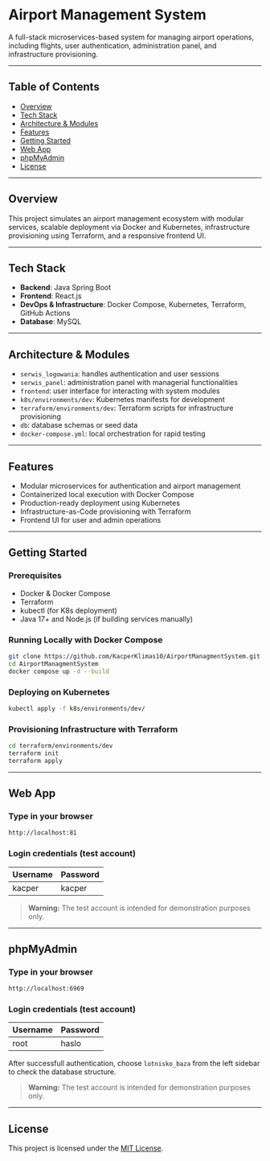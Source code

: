 # Airport Management System

A full-stack microservices-based system for managing airport operations, including flights, user authentication, administration panel, and infrastructure provisioning.

---

## Table of Contents
- [Overview](#overview)
- [Tech Stack](#tech-stack)
- [Architecture & Modules](#architecture--modules)
- [Features](#features)
- [Getting Started](#getting-started)
- [Web App](#web-app)
- [phpMyAdmin](#phpmyadmin)
- [License](#license)

---

## Overview
This project simulates an airport management ecosystem with modular services, scalable deployment via Docker and Kubernetes, infrastructure provisioning using Terraform, and a responsive frontend UI.

---

## Tech Stack
- **Backend**: Java Spring Boot 
- **Frontend**: React.js  
- **DevOps & Infrastructure**: Docker Compose, Kubernetes, Terraform, GitHub Actions  
- **Database**: MySQL

---

## Architecture & Modules
- `serwis_logowania`: handles authentication and user sessions  
- `serwis_panel`: administration panel with managerial functionalities  
- `frontend`: user interface for interacting with system modules  
- `k8s/environments/dev`: Kubernetes manifests for development  
- `terraform/environments/dev`: Terraform scripts for infrastructure provisioning  
- `db`: database schemas or seed data  
- `docker-compose.yml`: local orchestration for rapid testing

---

## Features
- Modular microservices for authentication and airport management  
- Containerized local execution with Docker Compose  
- Production-ready deployment using Kubernetes  
- Infrastructure-as-Code provisioning with Terraform  
- Frontend UI for user and admin operations

---

## Getting Started

### Prerequisites
- Docker & Docker Compose  
- Terraform  
- kubectl (for K8s deployment)  
- Java 17+ and Node.js (if building services manually)

### Running Locally with Docker Compose
```bash
git clone https://github.com/KacperKlimas10/AirportManagmentSystem.git
cd AirportManagmentSystem
docker compose up -d --build
```
### Deploying on Kubernetes
```bash
kubectl apply -f k8s/environments/dev/
```
### Provisioning Infrastructure with Terraform
```bash
cd terraform/environments/dev
terraform init
terraform apply
```

---

## Web App
### Type in your browser

```bash
http://localhost:81
```

### Login credentials (test account)

| Username | Password |
|----------------|-----------|
| kacper | kacper |

> **Warning:** The test account is intended for demonstration purposes only.

---

## phpMyAdmin
### Type in your browser

```bash
http://localhost:6969
```

### Login credentials (test account)
| Username | Password |
|----------------|-----------|
| root | haslo |

After successfull authentication, choose `lotnisko_baza` from the left sidebar to check the database structure.

> **Warning:** The test account is intended for demonstration purposes only.

---

## License

This project is licensed under the [MIT License](LICENSE).
